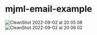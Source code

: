 # mjml-email-example
![CleanShot 2022-09-02 at 20 05 08](https://user-images.githubusercontent.com/54838188/188203591-d89b1144-bab7-4308-b2cc-4982667abed2.jpg)
![CleanShot 2022-09-02 at 20 06 02](https://user-images.githubusercontent.com/54838188/188203713-c948ef0c-e204-4091-85f9-8af8910a0f79.jpg)
